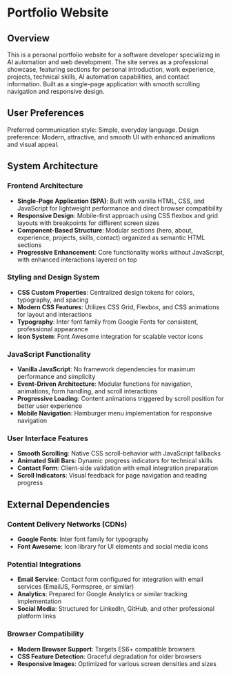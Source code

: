 # Portfolio Website

## Overview

This is a personal portfolio website for a software developer specializing in AI automation and web development. The site serves as a professional showcase, featuring sections for personal introduction, work experience, projects, technical skills, AI automation capabilities, and contact information. Built as a single-page application with smooth scrolling navigation and responsive design.

## User Preferences

Preferred communication style: Simple, everyday language.
Design preference: Modern, attractive, and smooth UI with enhanced animations and visual appeal.

## System Architecture

### Frontend Architecture
- **Single-Page Application (SPA)**: Built with vanilla HTML, CSS, and JavaScript for lightweight performance and direct browser compatibility
- **Responsive Design**: Mobile-first approach using CSS flexbox and grid layouts with breakpoints for different screen sizes
- **Component-Based Structure**: Modular sections (hero, about, experience, projects, skills, contact) organized as semantic HTML sections
- **Progressive Enhancement**: Core functionality works without JavaScript, with enhanced interactions layered on top

### Styling and Design System
- **CSS Custom Properties**: Centralized design tokens for colors, typography, and spacing
- **Modern CSS Features**: Utilizes CSS Grid, Flexbox, and CSS animations for layout and interactions
- **Typography**: Inter font family from Google Fonts for consistent, professional appearance
- **Icon System**: Font Awesome integration for scalable vector icons

### JavaScript Functionality
- **Vanilla JavaScript**: No framework dependencies for maximum performance and simplicity
- **Event-Driven Architecture**: Modular functions for navigation, animations, form handling, and scroll interactions
- **Progressive Loading**: Content animations triggered by scroll position for better user experience
- **Mobile Navigation**: Hamburger menu implementation for responsive navigation

### User Interface Features
- **Smooth Scrolling**: Native CSS scroll-behavior with JavaScript fallbacks
- **Animated Skill Bars**: Dynamic progress indicators for technical skills
- **Contact Form**: Client-side validation with email integration preparation
- **Scroll Indicators**: Visual feedback for page navigation and reading progress

## External Dependencies

### Content Delivery Networks (CDNs)
- **Google Fonts**: Inter font family for typography
- **Font Awesome**: Icon library for UI elements and social media icons

### Potential Integrations
- **Email Service**: Contact form configured for integration with email services (EmailJS, Formspree, or similar)
- **Analytics**: Prepared for Google Analytics or similar tracking implementation
- **Social Media**: Structured for LinkedIn, GitHub, and other professional platform links

### Browser Compatibility
- **Modern Browser Support**: Targets ES6+ compatible browsers
- **CSS Feature Detection**: Graceful degradation for older browsers
- **Responsive Images**: Optimized for various screen densities and sizes